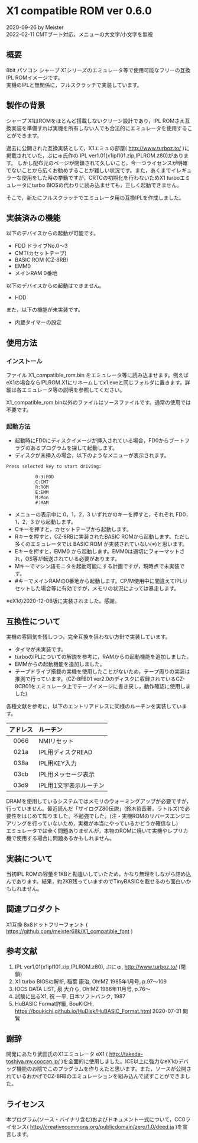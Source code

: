 # X1 compatible ROM ver 0.6.0

2020-09-26 by Meister  
2022-02-11 CMTブート対応，メニューの大文字/小文字を無視  

## 概要

8bit パソコン シャープ X1シリーズのエミュレータ等で使用可能なフリーの互換IPL ROMイメージです。  
実機のIPLと無関係に，フルスクラッチで実装しています。

## 製作の背景

シャープ X1はROMをほとんど搭載しないクリーン設計であり，IPL ROMさえ互換実装を準備すれば実機を所有しない人でも合法的にエミュレータを使用することができます。  

過去に公開された互換実装として，X1エミュの部屋( http://www.turboz.to/ )に掲載されていた，ぷにゅ氏作の IPL ver1.01(x1ipl101.zip,IPLROM.z80)があります。
しかし配布元のページが閉鎖されて久しいこと，今一つライセンスが明確でないことから広くお勧めすることが難しい状況です。また，あくまでイレギュラーな使用をした時の挙動ですが，CRTCの初期化を行わないためX1 turboエミュレータにturbo BIOSの代わりに読み込ませても，正しく起動できません。  

そこで，新たにフルスクラッチでエミュレータ用の互換IPLを作成しました。


## 実装済みの機能

以下のデバイスからの起動が可能です。

* FDD ドライブNo.0～3
* CMT(カセットテープ)
* BASIC ROM (CZ-8RB)
* EMM0
* メインRAM 0番地

以下のデバイスからの起動はできません。

* HDD

また，以下の機能が未実装です。

* 内蔵タイマーの設定

## 使用方法

### インストール

ファイル X1_compatible_rom.bin をエミュレータ等に読み込ませます。例えばeX1の場合ならIPLROM.X1にリネームしてx1.exeと同じフォルダに置きます。詳細は各エミュレータ等の説明を参照してください。

X1_compatible_rom.bin以外のファイルはソースファイルです。通常の使用では不要です。

### 起動方法

* 起動時にFD0にディスクイメージが挿入されている場合，FD0からブートフラグのあるプログラムを探して起動します。
* ディスクが未挿入の場合，以下のようなメニューが表示されます。

```
Press selected key to start driving:

           0-3:FDD
           C:CMT
           R:ROM
           E:EMM
           M:Mon
           #:RAM
```

* メニューの表示中に 0，1，2，3 いずれかのキーを押すと，それぞれ FD0，1，2，3 から起動します。
* Cキーを押すと，カセットテープから起動します。
* Rキーを押すと，CZ-8RBに実装されたBASIC ROMから起動します。ただし多くのエミュレータでは BASIC ROM が実装されていない(※)と思います。
* Eキーを押すと，EMM0 から起動します。EMM0は適切にフォーマットされ，OS等が転送されている必要があります。
* Mキーでマシン語モニタを起動可能にする計画ですが，現時点で未実装です。
* #キーでメインRAMの0番地から起動します。CP/M使用中に間違えてIPLリセットした場合等に有効ですが，メモリの状況によっては暴走します。

※eX1の2020-12-06版に実装されました。感謝。


## 互換性について

実機の雰囲気を残しつつ，完全互換を狙わない方針で実装しています。

* タイマが未実装です。
* turboのIPLについての解説を参考に，RAMからの起動機能を追加しました。
* EMMからの起動機能を追加しました。
* テープドライブ搭載の実機を使用したことがないため，テープ周りの実装は推測で行っています。(CZ-8FB01 ver2.0のディスクに収録されているCZ-8CB01をエミュレータ上でテープイメージに書き戻し，動作確認に使用しました)

各種文献を参考に，以下のエントリアドレスに同様のルーチンを実装しています。

| アドレス | ルーチン               |
|:--------:|:-----------------------|
| 0066     | NMIリセット            |
| 021a     | IPL用ディスクREAD      |
| 038a     | IPL用KEY入力           |
| 03cb     | IPL用メッセージ表示    |
| 03d9     | IPL用1文字表示ルーチン |

DRAMを使用しているシステムではメモリのウォーミングアップが必要ですが，行っていません。最近読んだ「ザイログZ80伝説」(鈴木哲哉著，ラトルズ)で必要性をはじめて知りました。不勉強でした。(注・実機ROMのリバースエンジニアリングを行っていないため，実機が本当にやっているかどうか確信なし)  
エミュレータでは全く問題ありませんが，本物のROMに焼いて実機やレプリカ機で使用する場合に問題あるかもしれません。


## 実装について

当初IPL ROMの容量を1KBと勘違いしていたため，かなり無理をしながら詰め込んであります。結果，約2KB残っていますのでTinyBASICを載せるのも面白いかもしれません。


## 関連プロダクト

X1互換 8x8ドットフリーフォント ( https://github.com/meister68k/X1_compatible_font )


## 参考文献

1. IPL ver1.01(x1ipl101.zip,IPLROM.z80), ぷにゅ, http://www.turboz.to/ (閉鎖)
2. X1 turbo  BIOSの解析, 稲葉 康治, Oh!MZ 1985年1月号, p.97～109
3. IOCS DATA LIST, 泉 大介ら, Oh!MZ 1986年11月号, p.76～
4. 試験に出るX1, 祝 一平, 日本ソフトバンク, 1987
5. HuBASIC Format詳細, BouKiCHi, https://boukichi.github.io/HuDisk/HuBASIC_Format.html 2020-07-31 閲覧


## 謝辞

開発にあたり武田氏のX1エミュレータ eX1 ( http://takeda-toshiya.my.coocan.jp/ )を全面的に使用しました。ICE以上に強力なeX1のデバッグ機能のお陰でこのプラグラムを作りえたと思います。また，ソースが公開されているおかげでCZ-8RBのエミュレーションを組み込んで試すことができました。


## ライセンス

本プログラム(ソース・バイナリ含む)およびドキュメント一式について，CC0ライセンス( http://creativecommons.org/publicdomain/zero/1.0/deed.ja )を宣言します。
